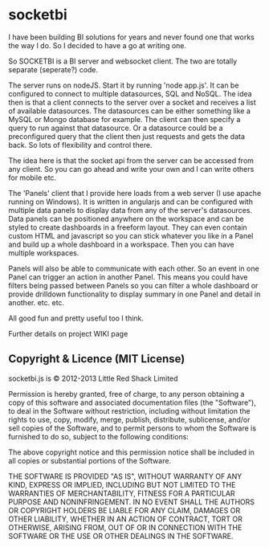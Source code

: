 # socketbi
I have been building BI solutions for years and never found one that works the way I do. So I decided to have a go at writing one.

So SOCKETBI is a BI server and websocket client.  The two are totally separate (seperate?) code. 

The server runs on nodeJS. Start it by running 'node app.js'. It can be configured to connect to multiple datasources, SQL and NoSQL. The idea then is that a client connects to the server over a socket and receives a list of available datasources. The datasources can be either something like a MySQL or Mongo database for example. The client can then specify a query to run against that datasource. Or a datasource could be a preconfigured query that the client then just requests and gets the data back. So lots of flexibility and control there.

The idea here is that the socket api from the server can be accessed from any client. So you can go ahead and write your own and I can write others for mobile etc.

The 'Panels' client that I provide here loads from a web server (I use apache running on Windows). It is written in angularjs and can be configured with multiple data panels to display data from any of the server's datasources. Data panels can be positioned anywhere on the workspace and can be styled to create dashboards in a freeform layout. They can even contain custom HTML and javascript so you can stick whatever you like in a Panel and build up a whole dashboard in a workspace. Then you can have multiple workspaces.

Panels will also be able to communicate with each other. So an event in one Panel can trigger an action in another Panel. This means you could have filters being passed between Panels so you can filter a whole dashboard or provide drilldown functionality to display summary in one Panel and detail in another. etc. etc.

All good fun and pretty useful too I think.

Further details on project WIKI page

## Copyright & Licence (MIT License)

socketbi.js is © 2012-2013 Little Red Shack Limited

Permission is hereby granted, free of charge, to any person obtaining a copy of this software and associated documentation files (the "Software"), to deal in the Software without restriction, including without limitation the rights to use, copy, modify, merge, publish, distribute, sublicense, and/or sell copies of the Software, and to permit persons to whom the Software is furnished to do so, subject to the following conditions:

The above copyright notice and this permission notice shall be included in all copies or substantial portions of the Software.

THE SOFTWARE IS PROVIDED "AS IS", WITHOUT WARRANTY OF ANY KIND, EXPRESS OR IMPLIED, INCLUDING BUT NOT LIMITED TO THE WARRANTIES OF MERCHANTABILITY, FITNESS FOR A PARTICULAR PURPOSE AND NONINFRINGEMENT. IN NO EVENT SHALL THE AUTHORS OR COPYRIGHT HOLDERS BE LIABLE FOR ANY CLAIM, DAMAGES OR OTHER LIABILITY, WHETHER IN AN ACTION OF CONTRACT, TORT OR OTHERWISE, ARISING FROM, OUT OF OR IN CONNECTION WITH THE SOFTWARE OR THE USE OR OTHER DEALINGS IN THE SOFTWARE.
